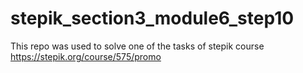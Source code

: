 # stepik_section3_module6_step10

This repo was used to solve one of the tasks of stepik course https://stepik.org/course/575/promo
